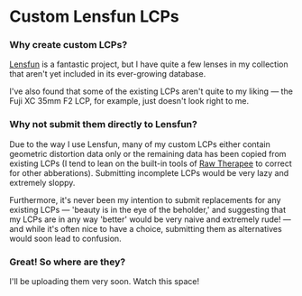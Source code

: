 # Custom Lensfun LCPs #

### Why create custom LCPs? ###

[Lensfun](https://github.com/lensfun/lensfun) is a fantastic project, but I have quite a few lenses in my collection that aren't yet included in its ever-growing database. 

I've also found that some of the existing LCPs aren't quite to my liking — the Fuji XC 35mm F2 LCP, for example, just doesn't look right to me. 

### Why not submit them directly to Lensfun? ###

Due to the way I use Lensfun, many of my custom LCPs either contain geometric distortion data only or the remaining data has been copied from existing LCPs (I tend to lean on the built-in tools of [Raw Therapee](https://github.com/Beep6581/RawTherapee) to correct for other abberations). Submitting incomplete LCPs would be very lazy and extremely sloppy.

Furthermore, it's never been my intention to submit replacements for any existing LCPs — 'beauty is in the eye of the beholder,' and suggesting that my LCPs are in any way 'better' would be very naive and extremely rude! — and while it's often nice to have a choice, submitting them as alternatives would  soon lead to confusion.

### Great! So where are they?

I'll be uploading them very soon. Watch this space!



